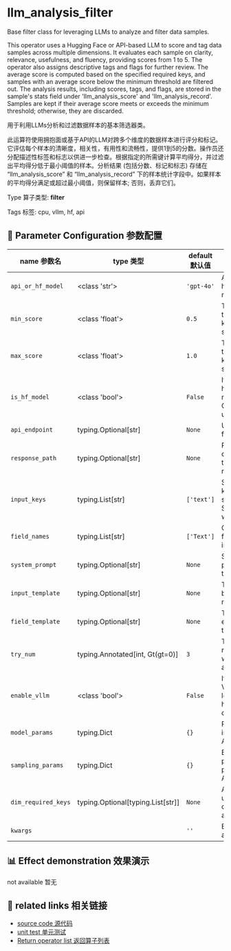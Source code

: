 # llm_analysis_filter

Base filter class for leveraging LLMs to analyze and filter data samples.

This operator uses a Hugging Face or API-based LLM to score and tag data samples across multiple dimensions. It evaluates each sample on clarity, relevance, usefulness, and fluency, providing scores from 1 to 5. The operator also assigns descriptive tags and flags for further review. The average score is computed based on the specified required keys, and samples with an average score below the minimum threshold are filtered out. The analysis results, including scores, tags, and flags, are stored in the sample's stats field under 'llm_analysis_score' and 'llm_analysis_record'. Samples are kept if their average score meets or exceeds the minimum threshold; otherwise, they are discarded.

用于利用LLMs分析和过滤数据样本的基本筛选器类。

此运算符使用拥抱面或基于API的LLM对跨多个维度的数据样本进行评分和标记。它评估每个样本的清晰度，相关性，有用性和流畅性，提供1到5的分数。操作员还分配描述性标签和标志以供进一步检查。根据指定的所需键计算平均得分，并过滤出平均得分低于最小阈值的样本。分析结果 (包括分数、标记和标志) 存储在 “llm_analysis_score” 和 “llm_analysis_record” 下的样本统计字段中。如果样本的平均得分满足或超过最小阈值，则保留样本; 否则，丢弃它们。

Type 算子类型: **filter**

Tags 标签: cpu, vllm, hf, api

## 🔧 Parameter Configuration 参数配置
| name 参数名 | type 类型 | default 默认值 | desc 说明 |
|--------|------|--------|------|
| `api_or_hf_model` | <class 'str'> | `'gpt-4o'` | API or huggingface model name. |
| `min_score` | <class 'float'> | `0.5` | The min score threshold to keep the sample. |
| `max_score` | <class 'float'> | `1.0` | The max score threshold to keep the sample. |
| `is_hf_model` | <class 'bool'> | `False` | If true, use huggingface model. Otherwise, use API. |
| `api_endpoint` | typing.Optional[str] | `None` | URL endpoint for the API. |
| `response_path` | typing.Optional[str] | `None` | Path to extract content from the API response. |
| `input_keys` | typing.List[str] | `['text']` | Sub set of keys in the sample. Support data with |
| `field_names` | typing.List[str] | `['Text']` | Corresponding field names for input keys. |
| `system_prompt` | typing.Optional[str] | `None` | System prompt for the task. |
| `input_template` | typing.Optional[str] | `None` | Template for building the model input. |
| `field_template` | typing.Optional[str] | `None` | Template for each field in the prompt. |
| `try_num` | typing.Annotated[int, Gt(gt=0)] | `3` | The number of retry attempts when there is an API |
| `enable_vllm` | <class 'bool'> | `False` | If true, use VLLM for loading hugging face or |
| `model_params` | typing.Dict | `{}` | Parameters for initializing the API model. |
| `sampling_params` | typing.Dict | `{}` | Extra parameters passed to the API call. |
| `dim_required_keys` | typing.Optional[typing.List[str]] | `None` | A list of keys used to calculate the average |
| `kwargs` |  | `''` | Extra keyword arguments. |

## 📊 Effect demonstration 效果演示
not available 暂无

## 🔗 related links 相关链接
- [source code 源代码](../../../data_juicer/ops/filter/llm_analysis_filter.py)
- [unit test 单元测试](../../../tests/ops/filter/test_llm_analysis_filter.py)
- [Return operator list 返回算子列表](../../Operators.md)